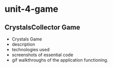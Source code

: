 # unit-4-game
## CrystalsCollector Game

* Crystals Game 
* description 
* technologies used
* screenshots of essential code
* gif walkthroughs of the application functioning. 
